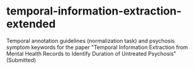 # temporal-information-extraction-extended
Temporal annotation guidelines (normalization task) and psychosis symptom keywords for the paper "Temporal Information Extraction from Mental Health Records to Identify Duration of Untreated Psychosis" (Submitted)
